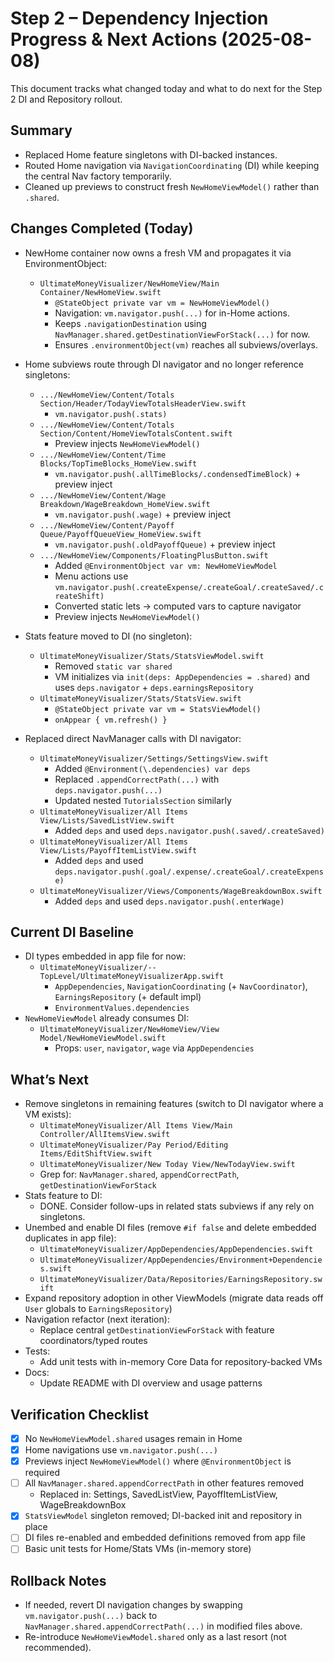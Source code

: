 # Step 2 – Dependency Injection Progress & Next Actions (2025-08-08)

This document tracks what changed today and what to do next for the Step 2 DI and Repository rollout.

## Summary
- Replaced Home feature singletons with DI-backed instances.
- Routed Home navigation via `NavigationCoordinating` (DI) while keeping the central Nav factory temporarily.
- Cleaned up previews to construct fresh `NewHomeViewModel()` rather than `.shared`.

## Changes Completed (Today)
- NewHome container now owns a fresh VM and propagates it via EnvironmentObject:
  - `UltimateMoneyVisualizer/NewHomeView/Main Container/NewHomeView.swift`
    - `@StateObject private var vm = NewHomeViewModel()`
    - Navigation: `vm.navigator.push(...)` for in-Home actions.
    - Keeps `.navigationDestination` using `NavManager.shared.getDestinationViewForStack(...)` for now.
    - Ensures `.environmentObject(vm)` reaches all subviews/overlays.
- Home subviews route through DI navigator and no longer reference singletons:
  - `.../NewHomeView/Content/Totals Section/Header/TodayViewTotalsHeaderView.swift`
    - `vm.navigator.push(.stats)`
  - `.../NewHomeView/Content/Totals Section/Content/HomeViewTotalsContent.swift`
    - Preview injects `NewHomeViewModel()`
  - `.../NewHomeView/Content/Time Blocks/TopTimeBlocks_HomeView.swift`
    - `vm.navigator.push(.allTimeBlocks/.condensedTimeBlock)` + preview inject
  - `.../NewHomeView/Content/Wage Breakdown/WageBreakdown_HomeView.swift`
    - `vm.navigator.push(.wage)` + preview inject
  - `.../NewHomeView/Content/Payoff Queue/PayoffQueueView_HomeView.swift`
    - `vm.navigator.push(.oldPayoffQueue)` + preview inject
  - `.../NewHomeView/Components/FloatingPlusButton.swift`
    - Added `@EnvironmentObject var vm: NewHomeViewModel`
    - Menu actions use `vm.navigator.push(.createExpense/.createGoal/.createSaved/.createShift)`
    - Converted static lets → computed vars to capture navigator
    - Preview injects `NewHomeViewModel()`

- Stats feature moved to DI (no singleton):
  - `UltimateMoneyVisualizer/Stats/StatsViewModel.swift`
    - Removed `static var shared`
    - VM initializes via `init(deps: AppDependencies = .shared)` and uses `deps.navigator` + `deps.earningsRepository`
  - `UltimateMoneyVisualizer/Stats/StatsView.swift`
    - `@StateObject private var vm = StatsViewModel()`
    - `onAppear { vm.refresh() }`

- Replaced direct NavManager calls with DI navigator:
  - `UltimateMoneyVisualizer/Settings/SettingsView.swift`
    - Added `@Environment(\.dependencies) var deps`
    - Replaced `.appendCorrectPath(...)` with `deps.navigator.push(...)`
    - Updated nested `TutorialsSection` similarly
  - `UltimateMoneyVisualizer/All Items View/Lists/SavedListView.swift`
    - Added `deps` and used `deps.navigator.push(.saved/.createSaved)`
  - `UltimateMoneyVisualizer/All Items View/Lists/PayoffItemListView.swift`
    - Added `deps` and used `deps.navigator.push(.goal/.expense/.createGoal/.createExpense)`
  - `UltimateMoneyVisualizer/Views/Components/WageBreakdownBox.swift`
    - Added `deps` and used `deps.navigator.push(.enterWage)`

## Current DI Baseline
- DI types embedded in app file for now:
  - `UltimateMoneyVisualizer/--TopLevel/UltimateMoneyVisualizerApp.swift`
    - `AppDependencies`, `NavigationCoordinating` (+ `NavCoordinator`), `EarningsRepository` (+ default impl)
    - `EnvironmentValues.dependencies`
- `NewHomeViewModel` already consumes DI:
  - `UltimateMoneyVisualizer/NewHomeView/View Model/NewHomeViewModel.swift`
    - Props: `user`, `navigator`, `wage` via `AppDependencies`

## What’s Next
- Remove singletons in remaining features (switch to DI navigator where a VM exists):
  - `UltimateMoneyVisualizer/All Items View/Main Controller/AllItemsView.swift`
  - `UltimateMoneyVisualizer/Pay Period/Editing Items/EditShiftView.swift`
  - `UltimateMoneyVisualizer/New Today View/NewTodayView.swift`
  - Grep for: `NavManager.shared`, `appendCorrectPath`, `getDestinationViewForStack`
- Stats feature to DI:
  - DONE. Consider follow-ups in related stats subviews if any rely on singletons.
- Unembed and enable DI files (remove `#if false` and delete embedded duplicates in app file):
  - `UltimateMoneyVisualizer/AppDependencies/AppDependencies.swift`
  - `UltimateMoneyVisualizer/AppDependencies/Environment+Dependencies.swift`
  - `UltimateMoneyVisualizer/Data/Repositories/EarningsRepository.swift`
- Expand repository adoption in other ViewModels (migrate data reads off `User` globals to `EarningsRepository`)
- Navigation refactor (next iteration):
  - Replace central `getDestinationViewForStack` with feature coordinators/typed routes
- Tests:
  - Add unit tests with in-memory Core Data for repository-backed VMs
- Docs:
  - Update README with DI overview and usage patterns

## Verification Checklist
- [x] No `NewHomeViewModel.shared` usages remain in Home
- [x] Home navigations use `vm.navigator.push(...)`
- [x] Previews inject `NewHomeViewModel()` where `@EnvironmentObject` is required
- [ ] All `NavManager.shared.appendCorrectPath` in other features removed
  - Replaced in: Settings, SavedListView, PayoffItemListView, WageBreakdownBox
- [x] `StatsViewModel` singleton removed; DI-backed init and repository in place
- [ ] DI files re-enabled and embedded definitions removed from app file
- [ ] Basic unit tests for Home/Stats VMs (in-memory store)

## Rollback Notes
- If needed, revert DI navigation changes by swapping `vm.navigator.push(...)` back to `NavManager.shared.appendCorrectPath(...)` in modified files above.
- Re-introduce `NewHomeViewModel.shared` only as a last resort (not recommended).
